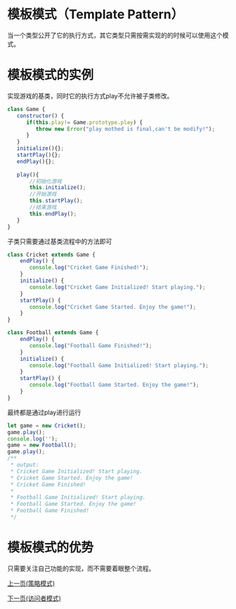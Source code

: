 # 模板模式（Template Pattern）
当一个类型公开了它的执行方式，其它类型只需按需实现的的时候可以使用这个模式。

# 模板模式的实例
实现游戏的基类，同时它的执行方式play不允许被子类修改。
```js
class Game {
   constructor() {
      if(this.play!= Game.prototype.play) {
         throw new Error("play mothed is final,can't be modify!");
      }
   }
   initialize(){};
   startPlay(){};
   endPlay(){};
  
   play(){
       //初始化游戏
       this.initialize();
       //开始游戏
       this.startPlay();
       //结束游戏
       this.endPlay();
   }
}
```
子类只需要通过基类流程中的方法即可
```js
class Cricket extends Game {
    endPlay() {
       console.log("Cricket Game Finished!");
    }
    initialize() {
       console.log("Cricket Game Initialized! Start playing.");
    }
    startPlay() {
       console.log("Cricket Game Started. Enjoy the game!");
    }
}

class Football extends Game {
    endPlay() {
       console.log("Football Game Finished!");
    }
    initialize() {
       console.log("Football Game Initialized! Start playing.");
    }
    startPlay() {
       console.log("Football Game Started. Enjoy the game!");
    }
}
```
最终都是通过play进行运行
```js
let game = new Cricket();
game.play();
console.log('');
game = new Football();
game.play();    
/**
 * output:
 * Cricket Game Initialized! Start playing.
 * Cricket Game Started. Enjoy the game!
 * Cricket Game Finished!
 * 
 * Football Game Initialized! Start playing.
 * Football Game Started. Enjoy the game!
 * Football Game Finished!
 */  
```
# 模板模式的优势
只需要关注自己功能的实现，而不需要着眼整个流程。

[上一页(策略模式)](../strategy-pattern/README.md)

[下一页(访问者模式)](../visitor-pattern/README.md)